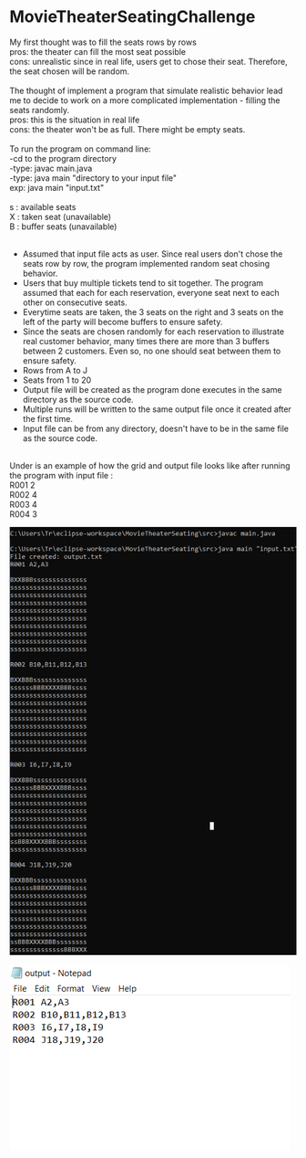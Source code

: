 # MovieTheaterSeatingChallenge

My first thought was to fill the seats rows by rows
<br>pros: the theater can fill the most seat possible
<br>cons: unrealistic since in real life, users get to chose their seat. Therefore, the seat chosen will be random.
<br><br>
The thought of implement a program that simulate realistic behavior lead me to decide to work on a more complicated implementation - filling the seats randomly.
<br>pros: this is the situation in real life
<br>cons: the theater won't be as full. There might be empty seats.
<br><br>
To run the program on command line:
<br>
-cd to the program directory
<br>
-type: javac main.java
<br>
-type: java main "directory to your input file"
<br>
exp: java main "input.txt"
<br><br> 
s : available seats
<br>
X : taken seat (unavailable)
<br>
B : buffer seats (unavailable)
<br><br>
- Assumed that input file acts as user. Since real users don't chose the seats row by row, the program implemented random seat chosing behavior.
- Users that buy multiple tickets tend to sit together. The program assumed that each for each reservation, everyone seat next to each other on consecutive seats.
- Everytime seats are taken, the 3 seats on the right and 3 seats on the left of the party will become buffers to ensure safety.
- Since the seats are chosen randomly for each reservation to illustrate real customer behavior, many times there are more than 3 buffers between 2 customers. Even so, no one should seat between them to ensure safety.
- Rows from A to J
- Seats from 1 to 20
- Output file will be created as the program done executes in the same directory as the source code.
- Multiple runs will be written to the same output file once it created after the first time.
- Input file can be from any directory, doesn't have to be in the same file as the source code.
<br><br>

Under is an example of how the grid and output file looks like after running the program with input file :<br>
R001 2
<br>
R002 4
<br>
R003 4
<br>
R004 3
<br>

![Demo](https://github.com/HaiTrieuNg/Turing-Machine-TM-that-simulates-DFA/blob/main/Images/Screenshot%20(606).png)

![Demo](https://github.com/HaiTrieuNg/Turing-Machine-TM-that-simulates-DFA/blob/main/Images/Screenshot%20(605).png)
